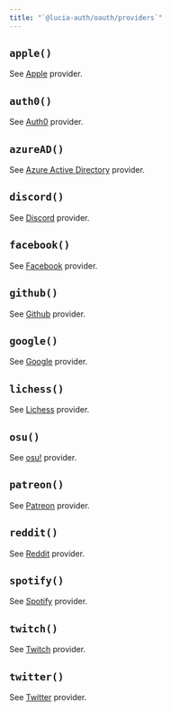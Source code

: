 ```yaml
---
title: "`@lucia-auth/oauth/providers`"
---
```


## `apple()`

See [Apple](/oauth/providers/apple) provider.

## `auth0()`

See [Auth0](/oauth/providers/auth0) provider.

## `azureAD()`

See [Azure Active Directory](/oauth/providers/azure-ad) provider.

## `discord()`

See [Discord](/oauth/providers/discord) provider.

## `facebook()`

See [Facebook](/oauth/providers/facebook) provider.

## `github()`

See [Github](/oauth/providers/github) provider.

## `google()`

See [Google](/oauth/providers/google) provider.

## `lichess()`

See [Lichess](/oauth/providers/lichess) provider.

## `osu()`

See [osu!](/oauth/providers/osu) provider.

## `patreon()`

See [Patreon](/oauth/providers/patreon) provider.

## `reddit()`

See [Reddit](/oauth/providers/reddit) provider.

## `spotify()`

See [Spotify](/oauth/providers/spotify) provider.

## `twitch()`

See [Twitch](/oauth/providers/twitch) provider.

## `twitter()`

See [Twitter](/oauth/providers/twitter) provider.
